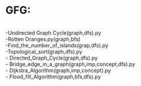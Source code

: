 # GFG:
<br>
-Undirected Graph Cycle(graph,dfs).py
<br>
-Rotten Oranges.py(graph,bfs)
<br>
-Find_the_number_of_islands(grap,dfs).py
<br>
-Topological_sort(graph,dfs).py
<br>
- Directed_Graph_Cycle(graph,dfs).py
<br>
- Bridge_edge_in_a_graph(graph,imp,concept,dfs).py
<br>
- Dijkstra_Algorithm(graph,imp,concept).py
<br>
- Flood_fill_Algorithm(graph,bfs,dfs).py
